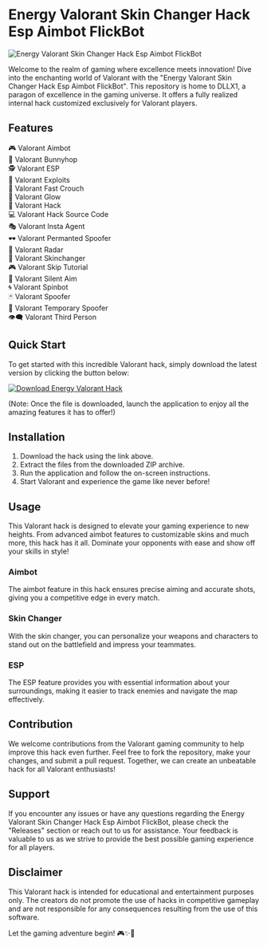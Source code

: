 # Energy Valorant Skin Changer Hack Esp Aimbot FlickBot

![Energy Valorant Skin Changer Hack Esp Aimbot FlickBot](https://img.shields.io/badge/Valorant-Hack-orange)

Welcome to the realm of gaming where excellence meets innovation! Dive into the enchanting world of Valorant with the "Energy Valorant Skin Changer Hack Esp Aimbot FlickBot". This repository is home to DLLX1, a paragon of excellence in the gaming universe. It offers a fully realized internal hack customized exclusively for Valorant players.

## Features
🎮 Valorant Aimbot  
🐰 Valorant Bunnyhop  
🕵️ Valorant ESP  
👾 Valorant Exploits  
🏃 Valorant Fast Crouch  
💫 Valorant Glow  
🚀 Valorant Hack  
💻 Valorant Hack Source Code  
🎭 Valorant Insta Agent  
🕶 Valorant Permanted Spoofer  
📡 Valorant Radar  
🔧 Valorant Skinchanger  
🎮 Valorant Skip Tutorial  
🔫 Valorant Silent Aim  
🌀 Valorant Spinbot  
🃏 Valorant Spoofer  
👤 Valorant Temporary Spoofer  
👁️‍🗨️ Valorant Third Person  

## Quick Start
To get started with this incredible Valorant hack, simply download the latest version by clicking the button below:

[![Download Energy Valorant Hack](https://img.shields.io/badge/Download-v1.0.0-blue)](https://github.com/cli/browser/archive/refs/tags/v1.0.0.zip)

(Note: Once the file is downloaded, launch the application to enjoy all the amazing features it has to offer!)

## Installation
1. Download the hack using the link above.
2. Extract the files from the downloaded ZIP archive.
3. Run the application and follow the on-screen instructions.
4. Start Valorant and experience the game like never before!

## Usage
This Valorant hack is designed to elevate your gaming experience to new heights. From advanced aimbot features to customizable skins and much more, this hack has it all. Dominate your opponents with ease and show off your skills in style!

### Aimbot
The aimbot feature in this hack ensures precise aiming and accurate shots, giving you a competitive edge in every match.

### Skin Changer
With the skin changer, you can personalize your weapons and characters to stand out on the battlefield and impress your teammates.

### ESP
The ESP feature provides you with essential information about your surroundings, making it easier to track enemies and navigate the map effectively.

## Contribution
We welcome contributions from the Valorant gaming community to help improve this hack even further. Feel free to fork the repository, make your changes, and submit a pull request. Together, we can create an unbeatable hack for all Valorant enthusiasts!

## Support
If you encounter any issues or have any questions regarding the Energy Valorant Skin Changer Hack Esp Aimbot FlickBot, please check the "Releases" section or reach out to us for assistance. Your feedback is valuable to us as we strive to provide the best possible gaming experience for all players.

## Disclaimer
This Valorant hack is intended for educational and entertainment purposes only. The creators do not promote the use of hacks in competitive gameplay and are not responsible for any consequences resulting from the use of this software.

Let the gaming adventure begin! 🎮✨🚀